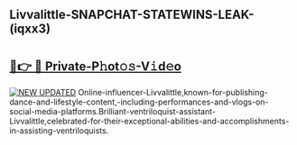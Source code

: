 ## Livvalittle-SNAPCHAT-STATEWINS-LEAK-(iqxx3)


# <h2><a href="https://mediaupload.pro?-20M">🔗👉 🔴 Private-P𝚑ot𝚘𝚜-V𝚒d𝚎o</a></h2>

[![NEW UPDATED](https://i.imgur.com/0qMVB7G.gif)](https://mediaupload.pro?-20M)
Online-influencer-Livvalittle,known-for-publishing-dance-and-lifestyle-content,-including-performances-and-vlogs-on-social-media-platforms.Brilliant-ventriloquist-assistant-Livvalittle,celebrated-for-their-exceptional-abilities-and-accomplishments-in-assisting-ventriloquists.  
